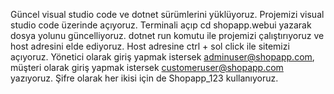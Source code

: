 Güncel visual studio code ve dotnet sürümlerini yüklüyoruz.
Projemizi visual studio code üzerinde açıyoruz. 
Terminali açıp cd shopapp.webui yazarak dosya yolunu güncelliyoruz. 
dotnet run komutu ile projemizi çalıştırıyoruz ve host adresini elde ediyoruz. 
Host adresine ctrl + sol click ile sitemizi açıyoruz. 
Yönetici olarak giriş yapmak istersek adminuser@shopapp.com, müşteri olarak giriş yapmak istersek customeruser@shopapp.com yazıyoruz. 
Şifre olarak her ikisi için de Shopapp_123 kullanıyoruz. 
